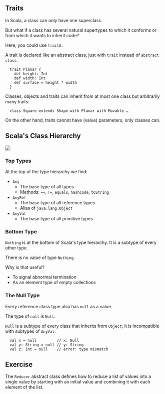 
## Traits

In Scala, a class can only have one superclass.

But what if a class has several natural supertypes to which it conforms
or from which it wants to inherit code?

Here, you could use `trait`s.

A trait is declared like an abstract class, just with `trait` instead of
`abstract class`.

      trait Planar {
        def height: Int
        def width: Int
        def surface = height * width
      }

Classes, objects and traits can inherit from at most one class but
arbitrarily many traits:

      class Square extends Shape with Planar with Movable …

On the other hand, traits cannot have (value) parameters, only classes can.

## Scala's Class Hierarchy 

<img src="./scala_type_hierarchy.png" style="max-width: 100%" />

### Top Types

At the top of the type hierarchy we find:

 - `Any`
   - The base type of all types
   - Methods: `==`, `!=`, `equals`, `hashCode`, `toString`
 - `AnyRef`
   - The base type of all reference types
   - Alias of `java.lang.Object`
 - `AnyVal`
   - The base type of all primitive types

### Bottom Type

`Nothing` is at the bottom of Scala's type hierarchy. It is a subtype
of every other type.

There is no value of type `Nothing`.

Why is that useful?

 - To signal abnormal termination
 - As an element type of empty collections

### The Null Type 

Every reference class type also has `null` as a value.

The type of `null` is `Null`.

`Null` is a subtype of every class that inherits from `Object`; it is
incompatible with subtypes of `AnyVal`.

      val x = null         // x: Null
      val y: String = null // y: String
      val z: Int = null    // error: type mismatch

## Exercise 

The `Reducer` abstract class defines how to
reduce a list of values into a single value by starting
with an initial value and combining it with each element
of the list.
